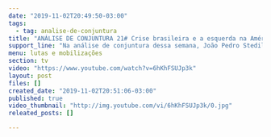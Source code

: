 ```yaml
---
date: "2019-11-02T20:49:50-03:00"
tags:
  - tag: analise-de-conjuntura
title: "ANÁLISE DE CONJUNTURA 21# Crise brasileira e a esquerda na América Latina\n\n"
support_line: "Na análise de conjuntura dessa semana, João Pedro Stedile comenta a crise política e institucional brasileira e a ebulição de forças populares de esquerda na América Latina"
menu: lutas e mobilizações
section: tv
video: "https://www.youtube.com/watch?v=6hKhFSUJp3k"
layout: post
files: []
created_date: "2019-11-02T20:51:06-03:00"
published: true
video_thumbnail: "http://img.youtube.com/vi/6hKhFSUJp3k/0.jpg"
releated_posts: []

---
```

